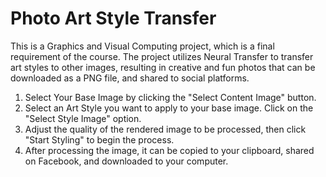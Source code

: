 ﻿# Photo Art Style Transfer
This is a Graphics and Visual Computing project, which is a final requirement of the course. 
The project utilizes Neural Transfer to transfer art styles to other images, resulting in 
creative and fun photos that can be downloaded as a PNG file, and shared to social platforms.

1. Select Your Base Image by clicking the "Select Content Image" button.
2. Select an Art Style you want to apply to your base image. Click on the "Select Style Image" option.
3. Adjust the quality of the rendered image to be processed, then click "Start Styling" to begin the process.
4. After processing the image, it can be copied to your clipboard, shared on Facebook, and downloaded to your computer.
